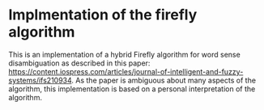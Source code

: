 # Implmentation of the firefly algorithm

This is an implementation of a hybrid Firefly algorithm for word sense disambiguation as described in this paper: https://content.iospress.com/articles/journal-of-intelligent-and-fuzzy-systems/ifs210934. As the paper is ambiguous about many aspects of the algorithm, this implementation is based on a personal interpretation of the algorithm.